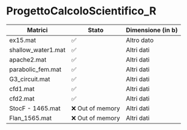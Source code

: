 # ProgettoCalcoloScientifico_R
| Matrici | Stato | Dimensione (in b) |
|------------------------|------------------------|-------------------|
| ex15.mat   | ✅ | Altro dato        |
| shallow_water1.mat | ✅ | Altri dati        |
| apache2.mat | ✅ | Altri dati        |
| parabolic_fem.mat | ✅ | Altri dati        |
| G3_circuit.mat | ✅ | Altri dati        |
| cfd1.mat | ✅ | Altri dati        |
| cfd2.mat | ✅ | Altri dati        |
| StocF - 1465.mat | ❌ Out of memory | Altri dati        |
| Flan_1565.mat | ❌ Out of memory | Altri dati        |
